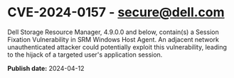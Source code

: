 # CVE-2024-0157 - secure@dell.com

Dell Storage Resource Manager, 4.9.0.0 and below, contain(s) a Session Fixation Vulnerability in SRM Windows Host Agent. An adjacent network unauthenticated attacker could potentially exploit this vulnerability, leading to the hijack of a targeted user's application session.

**Publish date:** 2024-04-12
